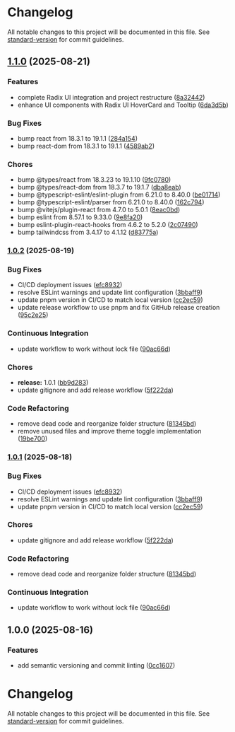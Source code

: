 # Changelog

All notable changes to this project will be documented in this file. See [standard-version](https://github.com/conventional-changelog/standard-version) for commit guidelines.

## [1.1.0](https://github.com/sarvarunajvm/port-react-folio/compare/v1.0.2...v1.1.0) (2025-08-21)


### Features

* complete Radix UI integration and project restructure ([8a32442](https://github.com/sarvarunajvm/port-react-folio/commit/8a3244225f570891cb3b25d5c34366fc5178e451))
* enhance UI components with Radix UI HoverCard and Tooltip ([6da3d5b](https://github.com/sarvarunajvm/port-react-folio/commit/6da3d5b645413ab5cd2a2389e9bdb94f14c6043a))


### Bug Fixes

* bump react from 18.3.1 to 19.1.1 ([284a154](https://github.com/sarvarunajvm/port-react-folio/commit/284a154701ab59b52478fcf564b791a049cb6d7c))
* bump react-dom from 18.3.1 to 19.1.1 ([4589ab2](https://github.com/sarvarunajvm/port-react-folio/commit/4589ab2d9bef7699dee428765197b8aaea097bb7))


### Chores

* bump @types/react from 18.3.23 to 19.1.10 ([9fc0780](https://github.com/sarvarunajvm/port-react-folio/commit/9fc0780128c230691397951d60dcea6602b8efcc))
* bump @types/react-dom from 18.3.7 to 19.1.7 ([dba8eab](https://github.com/sarvarunajvm/port-react-folio/commit/dba8eab46196321f7e9ce745407d8d2c64eeff78))
* bump @typescript-eslint/eslint-plugin from 6.21.0 to 8.40.0 ([be01714](https://github.com/sarvarunajvm/port-react-folio/commit/be01714fb5b75b4880851261d9228ecbfb39a51c))
* bump @typescript-eslint/parser from 6.21.0 to 8.40.0 ([162c794](https://github.com/sarvarunajvm/port-react-folio/commit/162c794d927a10e693cbe79cb56e533d7a525c30))
* bump @vitejs/plugin-react from 4.7.0 to 5.0.1 ([8eac0bd](https://github.com/sarvarunajvm/port-react-folio/commit/8eac0bd919188910a13e24f0bf2c9d7151ff3474))
* bump eslint from 8.57.1 to 9.33.0 ([9e8fa20](https://github.com/sarvarunajvm/port-react-folio/commit/9e8fa20be23d0a92d43c986376ae92a6df8608f3))
* bump eslint-plugin-react-hooks from 4.6.2 to 5.2.0 ([2c07490](https://github.com/sarvarunajvm/port-react-folio/commit/2c074901a996f98c9ad1f0a727003907495bb732))
* bump tailwindcss from 3.4.17 to 4.1.12 ([d83775a](https://github.com/sarvarunajvm/port-react-folio/commit/d83775a5cb4f050f82c139f2aa4894d63093380d))

### [1.0.2](https://github.com/sarvarunajvm/port-react-folio/compare/v1.0.0...v1.0.2) (2025-08-19)


### Bug Fixes

* CI/CD deployment issues ([efc8932](https://github.com/sarvarunajvm/port-react-folio/commit/efc89322c38b1ced8f52fa0ed228d7e9ebd6a157))
* resolve ESLint warnings and update lint configuration ([3bbaff9](https://github.com/sarvarunajvm/port-react-folio/commit/3bbaff9c0fc52717ceb007ca45c10125d17e6492))
* update pnpm version in CI/CD to match local version ([cc2ec59](https://github.com/sarvarunajvm/port-react-folio/commit/cc2ec597ae1db84c46ca50ff41e5d2b40555e56a))
* update release workflow to use pnpm and fix GitHub release creation ([95c2e25](https://github.com/sarvarunajvm/port-react-folio/commit/95c2e25411dda3f2b4f01d868f1bca0bb243821e))


### Continuous Integration

* update workflow to work without lock file ([90ac66d](https://github.com/sarvarunajvm/port-react-folio/commit/90ac66d91a69aee02933a031ba0317af170b7086))


### Chores

* **release:** 1.0.1 ([bb9d283](https://github.com/sarvarunajvm/port-react-folio/commit/bb9d2830c949dfe00dce5beab84ae4c79fc75be9))
* update gitignore and add release workflow ([5f222da](https://github.com/sarvarunajvm/port-react-folio/commit/5f222da03a5adbe7bfa47eeb6d343de0c47e2e9b))


### Code Refactoring

* remove dead code and reorganize folder structure ([81345bd](https://github.com/sarvarunajvm/port-react-folio/commit/81345bdd10c95a1aa770f75af47f358aa195e28a))
* remove unused files and improve theme toggle implementation ([19be700](https://github.com/sarvarunajvm/port-react-folio/commit/19be700f8dee93b730f4fea934d34158f7b49359))

### [1.0.1](https://github.com/sarvarunajvm/port-react-folio/compare/v1.0.0...v1.0.1) (2025-08-18)


### Bug Fixes

* CI/CD deployment issues ([efc8932](https://github.com/sarvarunajvm/port-react-folio/commit/efc89322c38b1ced8f52fa0ed228d7e9ebd6a157))
* resolve ESLint warnings and update lint configuration ([3bbaff9](https://github.com/sarvarunajvm/port-react-folio/commit/3bbaff9c0fc52717ceb007ca45c10125d17e6492))
* update pnpm version in CI/CD to match local version ([cc2ec59](https://github.com/sarvarunajvm/port-react-folio/commit/cc2ec597ae1db84c46ca50ff41e5d2b40555e56a))


### Chores

* update gitignore and add release workflow ([5f222da](https://github.com/sarvarunajvm/port-react-folio/commit/5f222da03a5adbe7bfa47eeb6d343de0c47e2e9b))


### Code Refactoring

* remove dead code and reorganize folder structure ([81345bd](https://github.com/sarvarunajvm/port-react-folio/commit/81345bdd10c95a1aa770f75af47f358aa195e28a))


### Continuous Integration

* update workflow to work without lock file ([90ac66d](https://github.com/sarvarunajvm/port-react-folio/commit/90ac66d91a69aee02933a031ba0317af170b7086))

## 1.0.0 (2025-08-16)


### Features

* add semantic versioning and commit linting ([0cc1607](https://github.com/sarvarunajvm/port-react-folio/commit/0cc16075366997065461b37b391dea8f7d312a5f))

# Changelog

All notable changes to this project will be documented in this file. See [standard-version](https://github.com/conventional-changelog/standard-version) for commit guidelines.